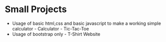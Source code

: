 # Small Projects
- Usage of basic html,css and basic javascript to make a working simple calculator
      - Calculator
      - Tic-Tac-Toe
- Usage of bootstrap only
      - T-Shirt Website
  
